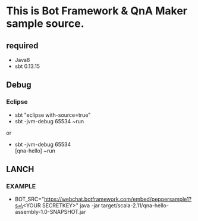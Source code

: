 # This is Bot Framework & QnA Maker sample source.

## required
* Java8
* sbt 0.13.15

## Debug
### Eclipse
* sbt "eclipse with-source=true"
* sbt -jvm-debug 65534 ~run

or

* sbt -jvm-debug 65534  
[qna-hello] ~run

## LANCH
### EXAMPLE
* BOT\_SRC="https://webchat.botframework.com/embed/peppersample1?s=\<YOUR SECRETKEY\>" java -jar target/scala-2.11/qna-hello-assembly-1.0-SNAPSHOT.jar
